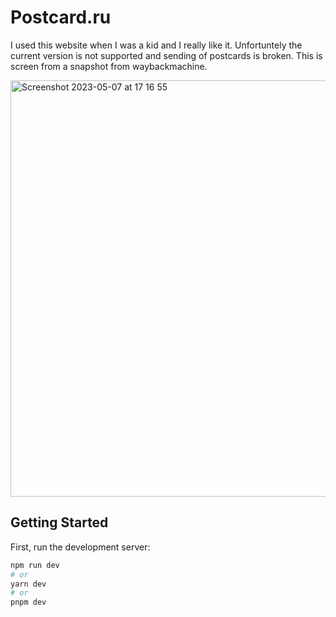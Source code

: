 # Postcard.ru

I used this website when I was a kid and I really like it. Unfortuntely the current version is not supported and sending of postcards is broken. This is screen from a snapshot from waybackmachine.

<img width="666" alt="Screenshot 2023-05-07 at 17 16 55" src="https://user-images.githubusercontent.com/2395326/236659188-9f66a7bf-28c7-4cbb-98e5-93d44f044f80.png">



## Getting Started

First, run the development server:

```bash
npm run dev
# or
yarn dev
# or
pnpm dev
```
